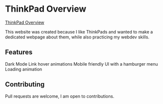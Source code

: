 # ThinkPad Overview

[ThinkPad Overview](https://neon443.github.io/ThinkPadOverview/)

This website was created because I like ThinkPads and wanted to make a dedicated webpage about them, while also practicing my webdev skills.

## Features
Dark Mode
Link hover animations
Mobile friendly UI with a hamburger menu
Loading animation

## Contributing
Pull requests are welcome, I am open to contributions.
